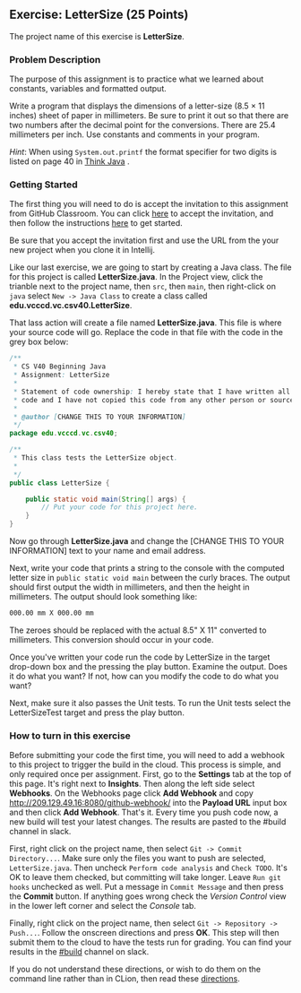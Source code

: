 ## Exercise: LetterSize (25 Points)

The project name of this exercise is **LetterSize**.

### Problem Description

The purpose of this assignment is to practice what we learned about constants, variables and formatted output. 

Write a program that displays the dimensions of a letter-size (8.5 × 11 inches) sheet of paper in millimeters. Be sure to print it out so that there are two numbers after the decimal point for the conversions. There are 25.4 millimeters per inch. Use constants and comments in your program. 

_Hint_: When using `System.out.printf` the format specifier for two digits is listed on page 40 in [Think Java](http://greenteapress.com/thinkjava6/thinkjava.pdf) . 

### Getting Started

The first thing you will need to do is accept the invitation to this assignment
from GitHub Classroom. You can click [here](https://classroom.github.com/a/UO9xHmbD) to accept the invitation, and then
follow the instructions [here](https://github.com/vc-csv40-spring2019/Course-Information/wiki)
to get started. 

Be sure that you accept the invitation first and use the URL from
the your new project when you clone it in Intellij.

Like our last exercise, we are going to start by creating a Java class. The file for this project is called **LetterSize.java**. In the Project view, click the trianble next to the project name, then `src`, then `main`, then right-click on `java` select `New -> Java Class` to create a class called **edu.vcccd.vc.csv40.LetterSize**.

That lass action will create a file named **LetterSize.java**. This file is where your source code will go. Replace the code in that file with the code in the grey box below:

```java
/**
 * CS V40 Beginning Java
 * Assignment: LetterSize
 * 
 * Statement of code ownership: I hereby state that I have written all of this
 * code and I have not copied this code from any other person or source.
 * 
 * @author [CHANGE THIS TO YOUR INFORMATION]
 */
package edu.vcccd.vc.csv40;

/**
 * This class tests the LetterSize object.
 *
 */
public class LetterSize {

    public static void main(String[] args) {
        // Put your code for this project here.
    }
}
```

Now go through **LetterSize.java** and change the [CHANGE THIS TO YOUR INFORMATION] text to your name and email address.

Next, write your code that prints a string to the console with the computed letter size in `public static void main` between the curly braces. The output
should first output the width in millimeters, and then the height in millimeters. The output should look something like:

```bash
000.00 mm X 000.00 mm
```

The zeroes should be replaced with the actual 8.5" X 11" converted to millimeters. This conversion should occur in your code.

Once you've written your code run the code by LetterSize in the target drop-down box and the pressing the play button. Examine the output. Does it do what you want? If not, how can you modify the code to do what you want?

Next, make sure it also passes the Unit tests. To run the Unit tests select the LetterSizeTest target and press the play button. 


### How to turn in this exercise

Before submitting your code the first time, you will need to add a webhook to this project to trigger the build in the cloud. This process is simple, and only required once per assignment. First, go to the **Settings** tab at the top of this page. It's right next to **Insights**. Then along the left side select **Webhooks**. On the Webhooks page click **Add Webhook** and copy http://209.129.49.16:8080/github-webhook/ into the **Payload URL** input box and then click **Add Webhook**. That's it. Every time you push code now, a new build will test your latest changes. The results are pasted to the #build channel in slack.

First, right click on the project name, then select `Git -> Commit Directory...`. 
Make sure only the files you want to push are selected, `LetterSize.java`. Then uncheck `Perform code analysis` and `Check TODO`. It's OK to leave them checked, but committing will take longer. Leave `Run git hooks` unchecked as well. Put a message in `Commit Message` and then press the **Commit** button. If anything goes wrong check the _Version Control_ view
in the lower left corner and select the _Console_ tab.
 
Finally, right click on the project name, then select `Git -> Repository -> Push...`. Follow the onscreen directions
and press **OK**. This step will then submit them to the cloud to have the tests run for grading. You can find your results
in the [#build](https://vc-csv40-spring2019.slack.com/messages/CFK9MU6GK) channel on slack.

If you do not understand these directions, or wish to do them on the command
line rather than in CLion, then read these [directions](https://github.com/vc-csv40-spring2019/Course-Information/wiki/How-to-Turn-In-Every-Project).
